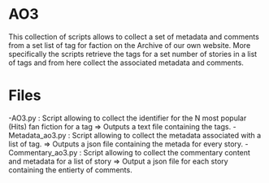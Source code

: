 
# AO3

This collection of scripts allows to collect a set of metadata and comments from a set list of tag for faction on the Archive of our own website. More specifically the scripts retrieve the tags for a set number of stories in a list of tags and from here collect the associated metadata and comments. 

# Files

 -AO3.py : Script allowing to collect the identifier for the N most popular (Hits) fan fiction for a tag ⇒ Outputs a text file containing the tags. 
 -Metadata_ao3.py : Script allowing to collect the metadata associated with a list of tag. ⇒ Outputs a json file containing the metada for every story.
 -Commentary_ao3.py  : Script allowing to collect the commentary content and metadata for a list of story ⇒ Output a json file for each story containing the entierty of comments. 



